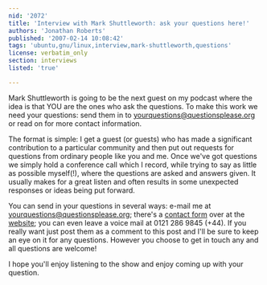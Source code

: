 ```yaml
---
nid: '2072'
title: 'Interview with Mark Shuttleworth: ask your questions here!'
authors: 'Jonathan Roberts'
published: '2007-02-14 10:08:42'
tags: 'ubuntu,gnu/linux,interview,mark-shuttleworth,questions'
license: verbatim_only
section: interviews
listed: 'true'

---
```

Mark Shuttleworth is going to be the next guest on my podcast where the idea is that YOU are the ones who ask the questions. To make this work we need your questions: send them in to yourquestions@questionsplease.org or read on for more contact information.

The format is simple: I get a guest (or guests) who has made a significant contribution to a particular community and then put out requests for questions from ordinary people like you and me. Once we've got questions we simply hold a conference call which I record, while trying to say as little as possible myself(!), where the questions are asked and answers given. It usually makes for a great listen and often results in some unexpected responses or ideas being put forward.

You can send in your questions in several ways: e-mail me at yourquestions@questionsplease.org; there's a [contact form](http://questionsplease.org/new/contact) over at the [website](http://questionsplease.org); you can even leave a voice mail at 0121 286 9845 (+44). If you really want just post them as a comment to this post and I'll be sure to keep an eye on it for any questions. However you choose to get in touch any and all questions are welcome!

I hope you'll enjoy listening to the show and enjoy coming up with your question.

